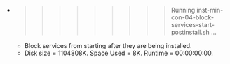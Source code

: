 * >>>>>>>>> Running inst-min-con-04-block-services-start-postinstall.sh ...
  * Block services from starting after they are being installed.
  * Disk size = 1104808K. Space Used = 8K. Runtime = 00:00:00:00.
